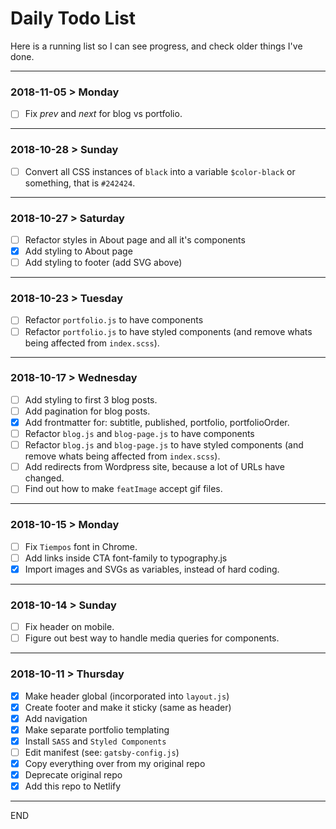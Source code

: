 # Daily Todo List

Here is a running list so I can see progress, and check older things I've done.

---

### 2018-11-05 > Monday

- [ ] Fix _prev_ and _next_ for blog vs portfolio.

---

### 2018-10-28 > Sunday

- [ ] Convert all CSS instances of `black` into a variable `$color-black` or something, that is `#242424`.

---

### 2018-10-27 > Saturday

- [ ] Refactor styles in About page and all it's components
- [x] Add styling to About page
- [ ] Add styling to footer (add SVG above)

---

### 2018-10-23 > Tuesday

- [ ] Refactor `portfolio.js` to have components
- [ ] Refactor `portfolio.js` to have styled components (and remove whats being affected from `index.scss`).

---

### 2018-10-17 > Wednesday

- [ ] Add styling to first 3 blog posts.
- [ ] Add pagination for blog posts.
- [x] Add frontmatter for: subtitle, published, portfolio, portfolioOrder.
- [ ] Refactor `blog.js` and `blog-page.js` to have components
- [ ] Refactor `blog.js` and `blog-page.js` to have styled components (and remove whats being affected from `index.scss`).
- [ ] Add redirects from Wordpress site, because a lot of URLs have changed.
- [ ] Find out how to make `featImage` accept gif files.

---

### 2018-10-15 > Monday

- [ ] Fix `Tiempos` font in Chrome.
- [ ] Add links inside CTA font-family to typography.js
- [x] Import images and SVGs as variables, instead of hard coding.

---

### 2018-10-14 > Sunday

- [ ] Fix header on mobile.
- [ ] Figure out best way to handle media queries for components.

---

### 2018-10-11 > Thursday

- [x] Make header global (incorporated into `layout.js`)
- [x] Create footer and make it sticky (same as header)
- [x] Add navigation
- [x] Make separate portfolio templating
- [x] Install `SASS` and `Styled Components`
- [ ] Edit manifest (see: `gatsby-config.js`)
- [x] Copy everything over from my original repo
- [x] Deprecate original repo
- [x] Add this repo to Netlify

---

END
